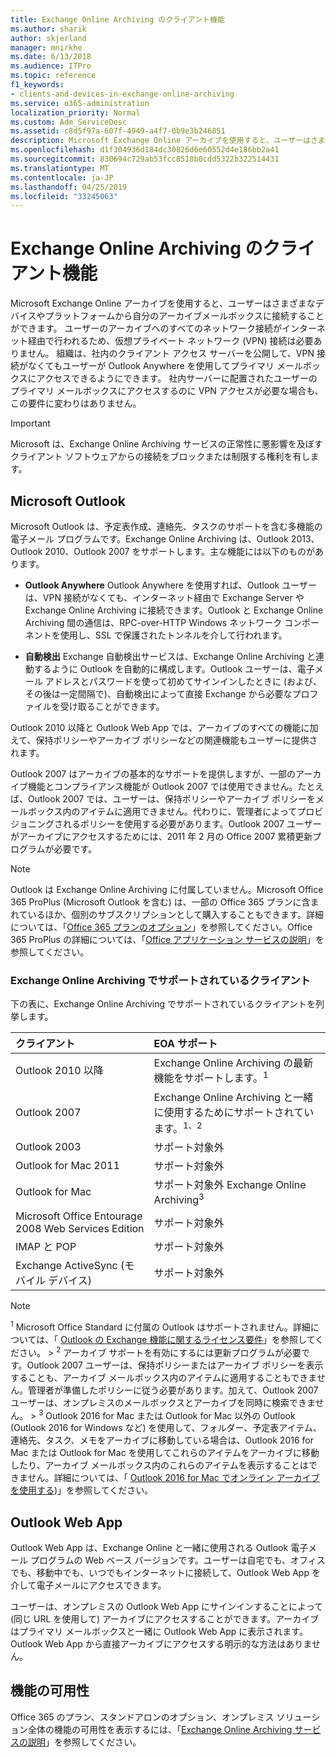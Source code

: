 ```yaml
---
title: Exchange Online Archiving のクライアント機能
ms.author: sharik
author: skjerland
manager: mnirkhe
ms.date: 6/13/2018
ms.audience: ITPro
ms.topic: reference
f1_keywords:
- clients-and-devices-in-exchange-online-archiving
ms.service: o365-administration
localization_priority: Normal
ms.custom: Adm_ServiceDesc
ms.assetid: c8d5f97a-607f-4949-a4f7-0b9e3b246851
description: Microsoft Exchange Online アーカイブを使用すると、ユーザーはさまざまなデバイスやプラットフォームから自分のアーカイブメールボックスに接続することができます。 ユーザーのアーカイブへのすべてのネットワーク接続がインターネット経由で行われるため、仮想プライベート ネットワーク (VPN) 接続は必要ありません。 組織は、社内のクライアント アクセス サーバーを公開して、VPN 接続がなくてもユーザーが Outlook Anywhere を使用してプライマリ メールボックスにアクセスできるようにできます。 社内サーバーに配置されたユーザーのプライマリ メールボックスにアクセスするのに VPN アクセスが必要な場合も、この要件に変わりはありません。
ms.openlocfilehash: d1f304936d184dc30826d6e60552d4e186bb2a41
ms.sourcegitcommit: 830694c729ab53fcc8518b0cdd5322b322514431
ms.translationtype: MT
ms.contentlocale: ja-JP
ms.lasthandoff: 04/25/2019
ms.locfileid: "33245063"
---
```

# <a name="client-features-in-exchange-online-archiving"></a>Exchange Online Archiving のクライアント機能

Microsoft Exchange Online アーカイブを使用すると、ユーザーはさまざまなデバイスやプラットフォームから自分のアーカイブメールボックスに接続することができます。 ユーザーのアーカイブへのすべてのネットワーク接続がインターネット経由で行われるため、仮想プライベート ネットワーク (VPN) 接続は必要ありません。 組織は、社内のクライアント アクセス サーバーを公開して、VPN 接続がなくてもユーザーが Outlook Anywhere を使用してプライマリ メールボックスにアクセスできるようにできます。 社内サーバーに配置されたユーザーのプライマリ メールボックスにアクセスするのに VPN アクセスが必要な場合も、この要件に変わりはありません。
  
> [!IMPORTANT]
> Microsoft は、Exchange Online Archiving サービスの正常性に悪影響を及ぼすクライアント ソフトウェアからの接続をブロックまたは制限する権利を有します。 
  
## <a name="microsoft-outlook"></a>Microsoft Outlook

Microsoft Outlook は、予定表作成、連絡先、タスクのサポートを含む多機能の電子メール プログラムです。Exchange Online Archiving は、Outlook 2013、Outlook 2010、Outlook 2007 をサポートします。主な機能には以下のものがあります。
  
- **Outlook Anywhere** Outlook Anywhere を使用すれば、Outlook ユーザーは、VPN 接続がなくても、インターネット経由で Exchange Server や Exchange Online Archiving に接続できます。Outlook と Exchange Online Archiving 間の通信は、RPC-over-HTTP Windows ネットワーク コンポーネントを使用し、SSL で保護されたトンネルを介して行われます。 
    
- **自動検出** Exchange 自動検出サービスは、Exchange Online Archiving と連動するように Outlook を自動的に構成します。Outlook ユーザーは、電子メール アドレスとパスワードを使って初めてサインインしたときに (および、その後は一定間隔で)、自動検出によって直接 Exchange から必要なプロファイルを受け取ることができます。 
    
Outlook 2010 以降と Outlook Web App では、アーカイブのすべての機能に加えて、保持ポリシーやアーカイブ ポリシーなどの関連機能もユーザーに提供されます。
  
Outlook 2007 はアーカイブの基本的なサポートを提供しますが、一部のアーカイブ機能とコンプライアンス機能が Outlook 2007 では使用できません。たとえば、Outlook 2007 では、ユーザーは、保持ポリシーやアーカイブ ポリシーをメールボックス内のアイテムに適用できません。代わりに、管理者によってプロビジョニングされるポリシーを使用する必要があります。Outlook 2007 ユーザーがアーカイブにアクセスするためには、2011 年 2 月の Office 2007 累積更新プログラムが必要です。
  
> [!NOTE]
> Outlook は Exchange Online Archiving に付属していません。Microsoft Office 365 ProPlus (Microsoft Outlook を含む) は、一部の Office 365 プランに含まれているほか、個別のサブスクリプションとして購入することもできます。詳細については、「[Office 365 プランのオプション](../office-365-platform-service-description/office-365-plan-options.md)」を参照してください。Office 365 ProPlus の詳細については、「[Office アプリケーション サービスの説明](../office-applications-service-description/office-applications-service-description.md)」を参照してください。 
  
### <a name="clients-supported-by-exchange-online-archiving"></a>Exchange Online Archiving でサポートされているクライアント

下の表に、Exchange Online Archiving でサポートされているクライアントを列挙します。
  
|**クライアント**|**EOA サポート**|
|:-----|:-----|
|Outlook 2010 以降  <br/> |Exchange Online Archiving の最新機能をサポートします。<sup>1</sup> <br/> |
|Outlook 2007  <br/> |Exchange Online Archiving と一緒に使用するためにサポートされています。<sup>1、2</sup> <br/> |
|Outlook 2003  <br/> |サポート対象外  <br/> |
|Outlook for Mac 2011  <br/> |サポート対象外  <br/> |
|Outlook for Mac  <br/> |サポート対象外 Exchange Online Archiving<sup>3</sup> <br/> |
|Microsoft Office Entourage 2008 Web Services Edition  <br/> |サポート対象外  <br/> |
|IMAP と POP  <br/> |サポート対象外  <br/> |
|Exchange ActiveSync (モバイル デバイス)  <br/> |サポート対象外  <br/> |
   
> [!NOTE]
> <sup>1</sup> Microsoft Office Standard に付属の Outlook はサポートされません。詳細については、「 [Outlook の Exchange 機能に関するライセンス要件](https://go.microsoft.com/fwlink/?LinkId=389396)」を参照してください。 > <sup>2</sup> アーカイブ サポートを有効にするには更新プログラムが必要です。Outlook 2007 ユーザーは、保持ポリシーまたはアーカイブ ポリシーを表示することも、アーカイブ メールボックス内のアイテムに適用することもできません。管理者が準備したポリシーに従う必要があります。加えて、Outlook 2007 ユーザーは、オンプレミスのメールボックスとアーカイブを同時に検索できません。 > <sup>3</sup> Outlook 2016 for Mac または Outlook for Mac 以外の Outlook (Outlook 2016 for Windows など) を使用して、フォルダー、予定表アイテム、連絡先、タスク、メモをアーカイブに移動している場合は、Outlook 2016 for Mac または Outlook for Mac を使用してこれらのアイテムをアーカイブに移動したり、アーカイブ メールボックス内のこれらのアイテムを表示することはできません。詳細については、「 [Outlook 2016 for Mac でオンライン アーカイブを使用する](https://support.office.com/en-us/article/Use-your-online-archive-with-Outlook-2016-for-Mac-45b8439c-2982-4b6b-9097-eed71dbfe238))」を参照してください。 
  
## <a name="outlook-web-app"></a>Outlook Web App

Outlook Web App は、Exchange Online と一緒に使用される Outlook 電子メール プログラムの Web ベース バージョンです。ユーザーは自宅でも、オフィスでも、移動中でも、いつでもインターネットに接続して、Outlook Web App を介して電子メールにアクセスできます。
  
ユーザーは、オンプレミスの Outlook Web App にサインインすることによって (同じ URL を使用して) アーカイブにアクセスすることができます。アーカイブはプライマリ メールボックスと一緒に Outlook Web App に表示されます。Outlook Web App から直接アーカイブにアクセスする明示的な方法はありません。
  
## <a name="feature-availability"></a>機能の可用性

Office 365 のプラン、スタンドアロンのオプション、オンプレミス ソリューション全体の機能の可用性を表示するには、「[Exchange Online Archiving サービスの説明](exchange-online-archiving-service-description.md)」を参照してください。
  

